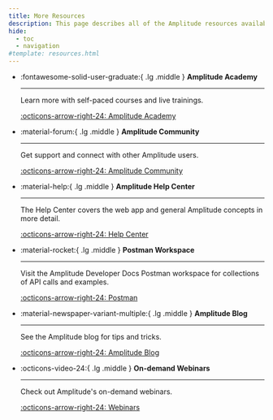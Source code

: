 ```yaml
---
title: More Resources
description: This page describes all of the Amplitude resources available to you.
hide:
  - toc
  - navigation
#template: resources.html
---
```


<div class="grid cards" markdown>

- :fontawesome-solid-user-graduate:{ .lg .middle } __Amplitude Academy__

    ---

    Learn more with self-paced courses and live trainings.
    
    [:octicons-arrow-right-24: Amplitude Academy](https://academy.amplitude.com)

- :material-forum:{ .lg .middle } __Amplitude Community__

    ---

    Get support and connect with other Amplitude users.

    [:octicons-arrow-right-24: Amplitude Community](https://community.amplitude.com)

- :material-help:{ .lg .middle } __Amplitude Help Center__

    ---

    The Help Center covers the web app and general Amplitude concepts in more detail.

    [:octicons-arrow-right-24: Help Center](https://help.amplitude.com)

- :material-rocket:{ .lg .middle } __Postman Workspace__

    ---

    Visit the Amplitude Developer Docs Postman workspace for collections of API calls and examples.

    [:octicons-arrow-right-24: Postman](https://www.postman.com/amplitude-developer-docs/workspace/amplitude-developers/overview)

- :material-newspaper-variant-multiple:{ .lg .middle } __Amplitude Blog__

    ---

    See the Amplitude blog for tips and tricks. 

    [:octicons-arrow-right-24: Amplitude Blog](https://blog.amplitude.com)

- :octicons-video-24:{ .lg .middle } __On-demand Webinars__

    ---

    Check out Amplitude's on-demand webinars. 

    [:octicons-arrow-right-24: Webinars](https://amplitude.com/view-now)

</div>

